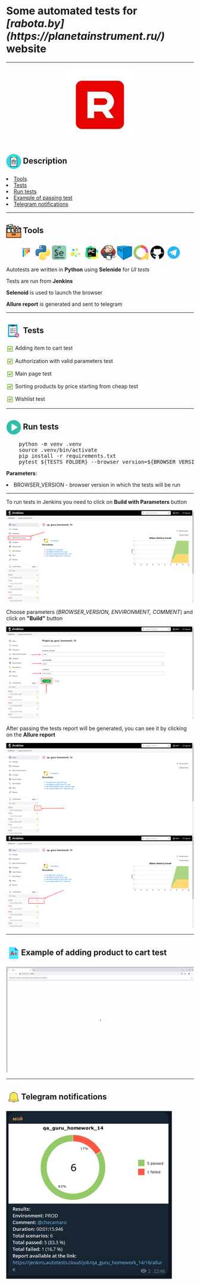<h1>Some automated tests for <i>[rabota.by](https://planetainstrument.ru/)</i> website</h1>

---

<p align="center">
    <img width="200" height="200" src="img/logo.jpg">
</p>

<h2><img width="40" align="center" src="img/description.png"> Description</h2>
<li><a href="#tools">Tools</a></li>
<li><a href="#tests">Tests</a></li>
<li><a href="#run-tests">Run tests</a></li>
<li><a href="#test-example">Example of passing test</a></li>
<li><a href="#telegram-notification">Telegram notifications</a></li>

---

<h2 id="tools"><img width="40" align="center" src="img/tools.png"> Tools</h2>
<div align="center">
    <img title="Pytest" width="40" src="img/pytest.png">
    <img title="Python" width="40" src="img/python.png">
    <img title="Selenium" width="40" src="img/selenium.png">
    <img title="Selene" width="40" src="img/selene.png">
    <img title="PyCharm" width="40" src="img/pycharm.png">
    <img title="Jenkins" width="40" height="40" src="img/jenkins.png">
    <img title="Selenoid" width="40" src="img/selenoid.png">
    <img title="Allure" width="40" src="img/allure.png">
    <img title="Github" width="40" src="img/github.png">
    <img title="Telegram" width="40" src="img/telegram.png">
</div>
<p>Autotests are written in <b>Python</b> using <b>Selenide</b> for <i>UI tests</i></p>
<p>Tests are run from <b>Jenkins</b></p>
<p><b>Selenoid</b> is used to launch the browser</p>
<p><b>Allure report</b> is generated and sent to telegram</p>

---

<h2 id="tests"><img width="40" align="center" src="img/tests.png"> Tests</h2>

<p><img width="20" align="center" src="img/checkbox.png" alt="checkbox"> Adding item to cart test</p>
<p><img width="20" align="center" src="img/checkbox.png" alt="checkbox"> Authorization with valid parameters test</p>
<p><img width="20" align="center" src="img/checkbox.png" alt="checkbox"> Main page test</p>
<p><img width="20" align="center" src="img/checkbox.png" alt="checkbox"> Sorting products by price starting from cheap test</p>
<p><img width="20" align="center" src="img/checkbox.png" alt="checkbox"> Wishlist test</p>


---

<h2 id="run-tests"><img width="40" align="center" src="img/run-tests.png" alt="run"> Run tests</h2>

<pre>
    python -m venv .venv
    source .venv/bin/activate
    pip install -r requirements.txt
    pytest ${TESTS_FOLDER} --browser_version=${BROWSER_VERSION}
</pre>
<p><b>Parameters</b>: 
    <li>BROWSER_VERSION - browser version in which the tests will be run</li>
</p>

---

<p>To run tests in Jenkins you need to click on <b>Build with Parameters</b> button</p>
<img src="img/build.png" alt="build">
<p>Сhoose parameters (<i>BROWSER_VERSION, ENVIRONMENT, COMMENT</i>) and click on <b>"Build"</b> button</p>
<img src="img/parameters.png" alt="parameters">
<p>After passing the tests report will be generated, you can see it by clicking on the <b>Allure report</b></p>
<img src="img/allure-report.png" alt="allure-report">
<img src="img/allure-result.png" alt="allure-result">

---

<h2 id="test-example"><img width="40" align="center" src="img/example.png" alt="exapmle">Example of adding product to cart test</h2>
<img src="img/test-example.gif" alt="test">

---

<h2 id="telegram-notification"><img width="40" align="center" src="img/notification.png" alt="exapmle">Telegram notifications</h2>
<img src="img/report-telegram.png" alt="report-telegram">
